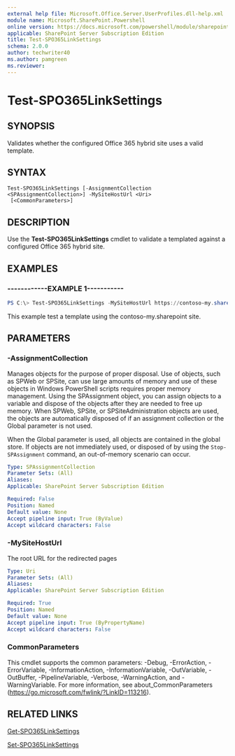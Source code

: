 ```yaml
---
external help file: Microsoft.Office.Server.UserProfiles.dll-help.xml
module name: Microsoft.SharePoint.Powershell
online version: https://docs.microsoft.com/powershell/module/sharepoint-server/test-spo365linksettings
applicable: SharePoint Server Subscription Edition
title: Test-SPO365LinkSettings
schema: 2.0.0
author: techwriter40
ms.author: pamgreen
ms.reviewer:
---
```


# Test-SPO365LinkSettings

## SYNOPSIS
Validates whether the configured Office 365 hybrid site uses a valid template. 

## SYNTAX

```
Test-SPO365LinkSettings [-AssignmentCollection <SPAssignmentCollection>] -MySiteHostUrl <Uri>
 [<CommonParameters>]
```

## DESCRIPTION
Use the **Test-SPO365LinkSettings** cmdlet to validate a templated against a configured Office 365 hybrid site.

## EXAMPLES

### ------------EXAMPLE 1-----------
```powershell
PS C:\> Test-SPO365LinkSettings -MySiteHostUrl https://contoso-my.sharepoint.com/
```

This example test a template using the contoso-my.sharepoint site.

## PARAMETERS

### -AssignmentCollection
Manages objects for the purpose of proper disposal.
Use of objects, such as SPWeb or SPSite, can use large amounts of memory and use of these objects in Windows PowerShell scripts requires proper memory management.
Using the SPAssignment object, you can assign objects to a variable and dispose of the objects after they are needed to free up memory.
When SPWeb, SPSite, or SPSiteAdministration objects are used, the objects are automatically disposed of if an assignment collection or the Global parameter is not used.

When the Global parameter is used, all objects are contained in the global store.
If objects are not immediately used, or disposed of by using the `Stop-SPAssignment` command, an out-of-memory scenario can occur.

```yaml
Type: SPAssignmentCollection
Parameter Sets: (All)
Aliases: 
Applicable: SharePoint Server Subscription Edition

Required: False
Position: Named
Default value: None
Accept pipeline input: True (ByValue)
Accept wildcard characters: False
```

### -MySiteHostUrl
The root URL for the redirected pages

```yaml
Type: Uri
Parameter Sets: (All)
Aliases: 
Applicable: SharePoint Server Subscription Edition

Required: True
Position: Named
Default value: None
Accept pipeline input: True (ByPropertyName)
Accept wildcard characters: False
```

### CommonParameters
This cmdlet supports the common parameters: -Debug, -ErrorAction, -ErrorVariable, -InformationAction, -InformationVariable, -OutVariable, -OutBuffer, -PipelineVariable, -Verbose, -WarningAction, and -WarningVariable. For more information, see about_CommonParameters (https://go.microsoft.com/fwlink/?LinkID=113216).


## RELATED LINKS
[Get-SPO365LinkSettings](Get-SPO365LinkSettings.md)

[Set-SPO365LinkSettings](Set-SPO365LinkSettings.md)
